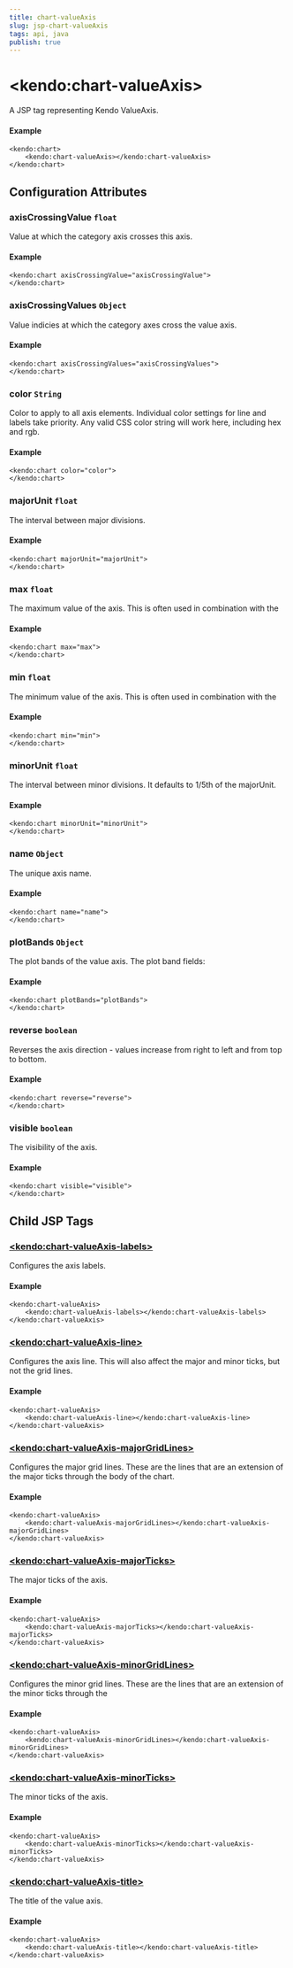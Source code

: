 ```yaml
---
title: chart-valueAxis
slug: jsp-chart-valueAxis
tags: api, java
publish: true
---
```


# \<kendo:chart-valueAxis\>
A JSP tag representing Kendo ValueAxis.

#### Example
    <kendo:chart>
        <kendo:chart-valueAxis></kendo:chart-valueAxis>
    </kendo:chart>


## Configuration Attributes


### axisCrossingValue `float`

Value at which the category axis crosses this axis.

#### Example
    <kendo:chart axisCrossingValue="axisCrossingValue">
    </kendo:chart>



### axisCrossingValues `Object`

Value indicies at which the category axes cross the value axis.

#### Example
    <kendo:chart axisCrossingValues="axisCrossingValues">
    </kendo:chart>



### color `String`

Color to apply to all axis elements.
Individual color settings for line and labels take priority. Any valid CSS color string will work here, including hex and rgb.

#### Example
    <kendo:chart color="color">
    </kendo:chart>



### majorUnit `float`

The interval between major divisions.

#### Example
    <kendo:chart majorUnit="majorUnit">
    </kendo:chart>



### max `float`

The maximum value of the axis.
This is often used in combination with the

#### Example
    <kendo:chart max="max">
    </kendo:chart>



### min `float`

The minimum value of the axis.
This is often used in combination with the

#### Example
    <kendo:chart min="min">
    </kendo:chart>



### minorUnit `float`

The interval between minor divisions.
It defaults to 1/5th of the majorUnit.

#### Example
    <kendo:chart minorUnit="minorUnit">
    </kendo:chart>



### name `Object`

The unique axis name.

#### Example
    <kendo:chart name="name">
    </kendo:chart>



### plotBands `Object`

The plot bands of the value axis.
The plot band fields:

#### Example
    <kendo:chart plotBands="plotBands">
    </kendo:chart>



### reverse `boolean`

Reverses the axis direction -
values increase from right to left and from top to bottom.

#### Example
    <kendo:chart reverse="reverse">
    </kendo:chart>



### visible `boolean`

The visibility of the axis.

#### Example
    <kendo:chart visible="visible">
    </kendo:chart>



## Child JSP Tags

### [\<kendo:chart-valueAxis-labels\>](/api/wrappers/jsp/chart/valueaxis-labels)

Configures the axis labels.

#### Example

    <kendo:chart-valueAxis>
        <kendo:chart-valueAxis-labels></kendo:chart-valueAxis-labels>
    </kendo:chart-valueAxis>
 
### [\<kendo:chart-valueAxis-line\>](/api/wrappers/jsp/chart/valueaxis-line)

Configures the axis line. This will also affect the major and minor ticks, but not the grid lines.

#### Example

    <kendo:chart-valueAxis>
        <kendo:chart-valueAxis-line></kendo:chart-valueAxis-line>
    </kendo:chart-valueAxis>
 
### [\<kendo:chart-valueAxis-majorGridLines\>](/api/wrappers/jsp/chart/valueaxis-majorgridlines)

Configures the major grid lines. These are the lines that are an extension of the major ticks through the
body of the chart.

#### Example

    <kendo:chart-valueAxis>
        <kendo:chart-valueAxis-majorGridLines></kendo:chart-valueAxis-majorGridLines>
    </kendo:chart-valueAxis>
 
### [\<kendo:chart-valueAxis-majorTicks\>](/api/wrappers/jsp/chart/valueaxis-majorticks)

The major ticks of the axis.

#### Example

    <kendo:chart-valueAxis>
        <kendo:chart-valueAxis-majorTicks></kendo:chart-valueAxis-majorTicks>
    </kendo:chart-valueAxis>
 
### [\<kendo:chart-valueAxis-minorGridLines\>](/api/wrappers/jsp/chart/valueaxis-minorgridlines)

Configures the minor grid lines.  These are the lines that are an extension of the minor ticks through the

#### Example

    <kendo:chart-valueAxis>
        <kendo:chart-valueAxis-minorGridLines></kendo:chart-valueAxis-minorGridLines>
    </kendo:chart-valueAxis>
 
### [\<kendo:chart-valueAxis-minorTicks\>](/api/wrappers/jsp/chart/valueaxis-minorticks)

The minor ticks of the axis.

#### Example

    <kendo:chart-valueAxis>
        <kendo:chart-valueAxis-minorTicks></kendo:chart-valueAxis-minorTicks>
    </kendo:chart-valueAxis>
 
### [\<kendo:chart-valueAxis-title\>](/api/wrappers/jsp/chart/valueaxis-title)

The title of the value axis.

#### Example

    <kendo:chart-valueAxis>
        <kendo:chart-valueAxis-title></kendo:chart-valueAxis-title>
    </kendo:chart-valueAxis>
 
